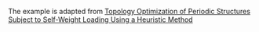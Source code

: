 The example is adapted from [Topology Optimization of Periodic Structures Subject to Self-Weight Loading Using a Heuristic Method](https://doi.org/10.3390/ma17225652)

